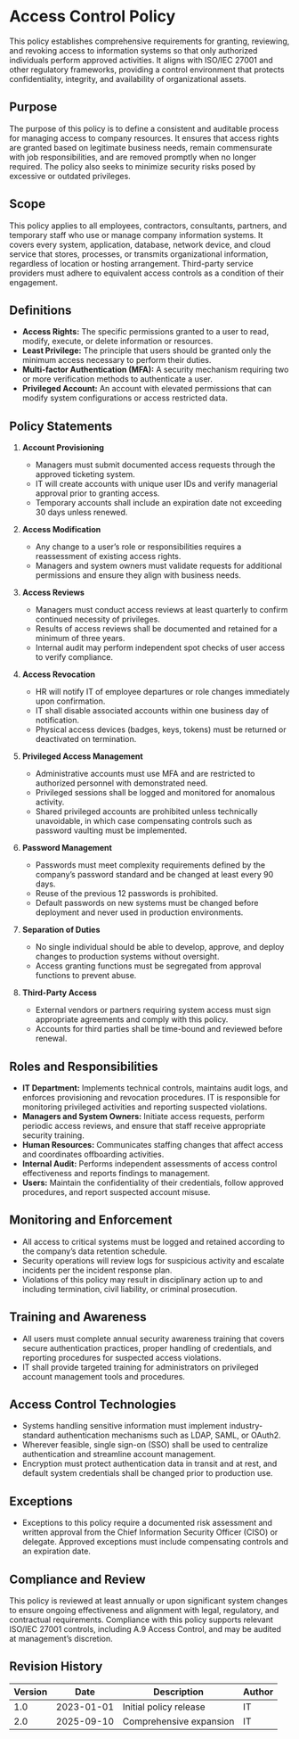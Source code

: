 # Access Control Policy

This policy establishes comprehensive requirements for granting, reviewing, and revoking access to information systems so that only authorized individuals perform approved activities. It aligns with ISO/IEC 27001 and other regulatory frameworks, providing a control environment that protects confidentiality, integrity, and availability of organizational assets.

## Purpose

The purpose of this policy is to define a consistent and auditable process for managing access to company resources. It ensures that access rights are granted based on legitimate business needs, remain commensurate with job responsibilities, and are removed promptly when no longer required. The policy also seeks to minimize security risks posed by excessive or outdated privileges.

## Scope

This policy applies to all employees, contractors, consultants, partners, and temporary staff who use or manage company information systems. It covers every system, application, database, network device, and cloud service that stores, processes, or transmits organizational information, regardless of location or hosting arrangement. Third-party service providers must adhere to equivalent access controls as a condition of their engagement.

## Definitions

- **Access Rights:** The specific permissions granted to a user to read, modify, execute, or delete information or resources.
- **Least Privilege:** The principle that users should be granted only the minimum access necessary to perform their duties.
- **Multi-factor Authentication (MFA):** A security mechanism requiring two or more verification methods to authenticate a user.
- **Privileged Account:** An account with elevated permissions that can modify system configurations or access restricted data.

## Policy Statements

1. **Account Provisioning**
   - Managers must submit documented access requests through the approved ticketing system.
   - IT will create accounts with unique user IDs and verify managerial approval prior to granting access.
   - Temporary accounts shall include an expiration date not exceeding 30 days unless renewed.

2. **Access Modification**
   - Any change to a user’s role or responsibilities requires a reassessment of existing access rights.
   - Managers and system owners must validate requests for additional permissions and ensure they align with business needs.

3. **Access Reviews**
   - Managers must conduct access reviews at least quarterly to confirm continued necessity of privileges.
   - Results of access reviews shall be documented and retained for a minimum of three years.
   - Internal audit may perform independent spot checks of user access to verify compliance.

4. **Access Revocation**
   - HR will notify IT of employee departures or role changes immediately upon confirmation.
   - IT shall disable associated accounts within one business day of notification.
   - Physical access devices (badges, keys, tokens) must be returned or deactivated on termination.

5. **Privileged Access Management**
   - Administrative accounts must use MFA and are restricted to authorized personnel with demonstrated need.
   - Privileged sessions shall be logged and monitored for anomalous activity.
   - Shared privileged accounts are prohibited unless technically unavoidable, in which case compensating controls such as password vaulting must be implemented.

6. **Password Management**
   - Passwords must meet complexity requirements defined by the company’s password standard and be changed at least every 90 days.
   - Reuse of the previous 12 passwords is prohibited.
   - Default passwords on new systems must be changed before deployment and never used in production environments.

7. **Separation of Duties**
   - No single individual should be able to develop, approve, and deploy changes to production systems without oversight.
   - Access granting functions must be segregated from approval functions to prevent abuse.

8. **Third-Party Access**
   - External vendors or partners requiring system access must sign appropriate agreements and comply with this policy.
   - Accounts for third parties shall be time-bound and reviewed before renewal.

## Roles and Responsibilities

- **IT Department:** Implements technical controls, maintains audit logs, and enforces provisioning and revocation procedures. IT is responsible for monitoring privileged activities and reporting suspected violations.
- **Managers and System Owners:** Initiate access requests, perform periodic access reviews, and ensure that staff receive appropriate security training.
- **Human Resources:** Communicates staffing changes that affect access and coordinates offboarding activities.
- **Internal Audit:** Performs independent assessments of access control effectiveness and reports findings to management.
- **Users:** Maintain the confidentiality of their credentials, follow approved procedures, and report suspected account misuse.

## Monitoring and Enforcement

- All access to critical systems must be logged and retained according to the company’s data retention schedule.
- Security operations will review logs for suspicious activity and escalate incidents per the incident response plan.
- Violations of this policy may result in disciplinary action up to and including termination, civil liability, or criminal prosecution.

## Training and Awareness

- All users must complete annual security awareness training that covers secure authentication practices, proper handling of credentials, and reporting procedures for suspected access violations.
- IT shall provide targeted training for administrators on privileged account management tools and procedures.

## Access Control Technologies

- Systems handling sensitive information must implement industry-standard authentication mechanisms such as LDAP, SAML, or OAuth2.
- Wherever feasible, single sign-on (SSO) shall be used to centralize authentication and streamline account management.
- Encryption must protect authentication data in transit and at rest, and default system credentials shall be changed prior to production use.

## Exceptions

- Exceptions to this policy require a documented risk assessment and written approval from the Chief Information Security Officer (CISO) or delegate. Approved exceptions must include compensating controls and an expiration date.

## Compliance and Review

This policy is reviewed at least annually or upon significant system changes to ensure ongoing effectiveness and alignment with legal, regulatory, and contractual requirements. Compliance with this policy supports relevant ISO/IEC 27001 controls, including A.9 Access Control, and may be audited at management’s discretion.

## Revision History

| Version | Date       | Description             | Author |
| ------- | ---------- | ----------------------- | ------ |
| 1.0     | 2023-01-01 | Initial policy release  | IT     |
| 2.0     | 2025-09-10 | Comprehensive expansion | IT     |
